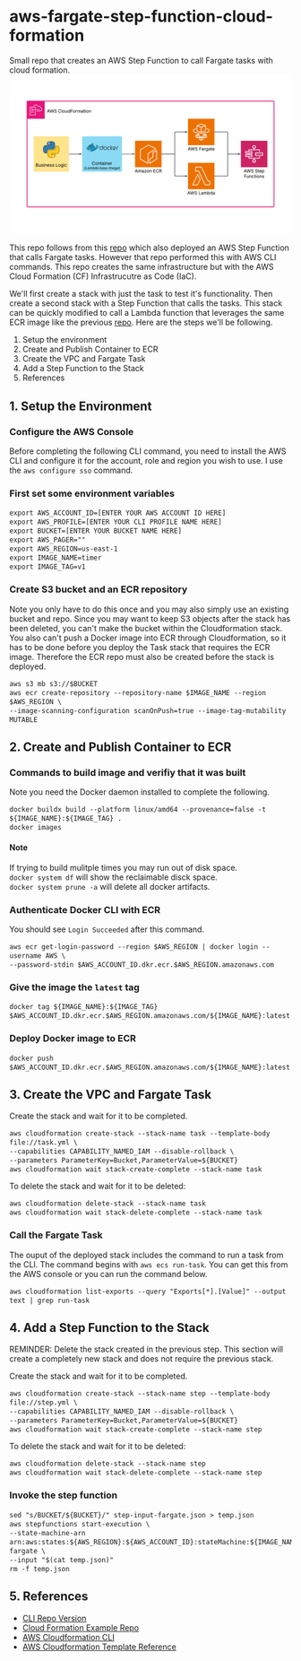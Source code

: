 # aws-fargate-step-function-cloud-formation
Small repo that creates an AWS Step Function to call Fargate tasks with cloud formation.
![image](CloudFormation-Fargate-Step-Function.png)

This repo follows from this [repo](https://github.com/daniel-fudge/aws-fargate-step-function-demo) 
which also deployed an AWS Step Function that calls Fargate tasks. However that repo 
performed this with AWS CLI commands. This repo creates the same infrastructure but with 
the AWS Cloud Formation (CF) Infrastrucutre as Code (IaC).

We'll first create a stack with just the task to test it's functionality. Then create a 
second stack with a Step Function that calls the tasks. This stack can be quickly modified 
to call a Lambda function that leverages the same ECR image like the previous 
[repo](https://github.com/daniel-fudge/aws-fargate-step-function-demo). Here are the steps 
we'll be following.
1. Setup the environment
1. Create and Publish Container to ECR
1. Create the VPC and Fargate Task
1. Add a Step Function to the Stack
1. References

## 1. Setup the Environment
### Configure the AWS Console
Before completing the following CLI command, you need to install the AWS CLI and configure 
it for the account, role and region you wish to use. I use the `aws configure sso` command.

### First set some environment variables
```shell
export AWS_ACCOUNT_ID=[ENTER YOUR AWS ACCOUNT ID HERE]
export AWS_PROFILE=[ENTER YOUR CLI PROFILE NAME HERE]
export BUCKET=[ENTER YOUR BUCKET NAME HERE]
export AWS_PAGER=""
export AWS_REGION=us-east-1
export IMAGE_NAME=timer
export IMAGE_TAG=v1
```

### Create S3 bucket and an ECR repository
Note you only have to do this once and you may also simply use an existing bucket and 
repo. Since you may want to keep S3 objects after the stack has been deleted, you can't 
make the bucket within the Cloudformation stack. You also can't push a Docker image into 
ECR through Cloudformation, so it has to be done before you deploy the Task stack that 
requires the ECR image. Therefore the ECR repo must also be created before the stack is 
deployed.

```shell
aws s3 mb s3://$BUCKET 
aws ecr create-repository --repository-name $IMAGE_NAME --region $AWS_REGION \
--image-scanning-configuration scanOnPush=true --image-tag-mutability MUTABLE
```

## 2. Create and Publish Container to ECR

### Commands to build image and verifiy that it was built
Note you need the Docker daemon installed to complete the following.
```shell
docker buildx build --platform linux/amd64 --provenance=false -t ${IMAGE_NAME}:${IMAGE_TAG} .
docker images 
```

#### Note
If trying to build mulitple times you may run out of disk space.   
`docker system df` will show the reclaimable disck space.   
`docker system prune -a` will delete all docker artifacts.   

### Authenticate Docker CLI with ECR
You should see `Login Succeeded` after this command.
```shell
aws ecr get-login-password --region $AWS_REGION | docker login --username AWS \
--password-stdin $AWS_ACCOUNT_ID.dkr.ecr.$AWS_REGION.amazonaws.com
```

### Give the image the `latest` tag
```shell
docker tag ${IMAGE_NAME}:${IMAGE_TAG} $AWS_ACCOUNT_ID.dkr.ecr.$AWS_REGION.amazonaws.com/${IMAGE_NAME}:latest
```

### Deploy Docker image to ECR
```shell 
docker push $AWS_ACCOUNT_ID.dkr.ecr.$AWS_REGION.amazonaws.com/${IMAGE_NAME}:latest
```

## 3. Create the VPC and Fargate Task
Create the stack and wait for it to be completed.
```shell
aws cloudformation create-stack --stack-name task --template-body file://task.yml \
--capabilities CAPABILITY_NAMED_IAM --disable-rollback \
--parameters ParameterKey=Bucket,ParameterValue=${BUCKET}
aws cloudformation wait stack-create-complete --stack-name task
```
To delete the stack and wait for it to be deleted:
```shell
aws cloudformation delete-stack --stack-name task
aws cloudformation wait stack-delete-complete --stack-name task
```

### Call the Fargate Task
The ouput of the deployed stack includes the command to run a task from the CLI. The 
command begins with `aws ecs run-task`. You can get this from the AWS console or you can
run the command below.

```shell
aws cloudformation list-exports --query "Exports[*].[Value]" --output text | grep run-task
```

## 4. Add a Step Function to the Stack
REMINDER: Delete the stack created in the previous step. This section will create a 
completely new stack and does not require the previous stack.

Create the stack and wait for it to be completed.
```shell
aws cloudformation create-stack --stack-name step --template-body file://step.yml \
--capabilities CAPABILITY_NAMED_IAM --disable-rollback \
--parameters ParameterKey=Bucket,ParameterValue=${BUCKET}
aws cloudformation wait stack-create-complete --stack-name step
```
To delete the stack and wait for it to be deleted:
```shell
aws cloudformation delete-stack --stack-name step
aws cloudformation wait stack-delete-complete --stack-name step
```

### Invoke the step function
```shell
sed "s/BUCKET/${BUCKET}/" step-input-fargate.json > temp.json
aws stepfunctions start-execution \
--state-machine-arn arn:aws:states:${AWS_REGION}:${AWS_ACCOUNT_ID}:stateMachine:${IMAGE_NAME}-fargate \
--input "$(cat temp.json)"
rm -f temp.json
```


## 5. References
 - [CLI Repo Version](https://github.com/daniel-fudge/aws-fargate-step-function-demo)    
 - [Cloud Formation Example Repo](https://github.com/nathanpeck/aws-cloudformation-fargate)    
 - [AWS Cloudformation CLI](https://awscli.amazonaws.com/v2/documentation/api/2.1.29/reference/cloudformation/index.html#cli-aws-cloudformation)
 - [AWS Cloudformation Template Reference](https://docs.aws.amazon.com/AWSCloudFormation/latest/UserGuide/template-reference.html)

